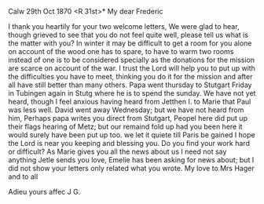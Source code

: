  Calw 29th Oct 1870
 <R 31st>*
My dear Frederic

I thank you heartily for your two welcome letters, We were glad to hear, though grieved to see that you do not feel quite well, please tell us what is the matter with you? In winter it may be difficult to get a room for you alone on account of the wood one has to spare, to have to warm two rooms instead of one is to be considered specially as the donations for the mission are scarce on account of the war. I trust the Lord will help you to put up with the difficulties you have to meet, thinking you do it for the mission and after all have still better than many others. Papa went thursday to Stutgart Friday in Tubingen again in Stutg where he is to spend the sunday. We have not yet heard, though I feel anxious having heard from Jetthen I. to Marie that Paul was less well. David went away Wednesday; but we have not heard from him, Perhaps papa writes you direct from Stutgart, Peopel here did put up their flags hearing of Metz; but our remaind fold up had you been here it would surely have been put up too. we let it quiete till Paris be gained I hope the Lord is near you keeping and blessing you. Do you find your work hard or difficult? As Marie gives you all the news about us I need not say anything Jetle sends you love, Emelie has been asking for news about; but I did not show your letters only related what you wrote. My love to Mrs Hager and to all

 Adieu yours affec
 J G.
